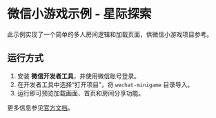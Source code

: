 # 微信小游戏示例 - 星际探索

此示例实现了一个简单的多人房间逻辑和加载页面，供微信小游戏项目参考。

## 运行方式
1. 安装 **微信开发者工具**，并使用微信账号登录。
2. 在开发者工具中选择“打开项目”，将 `wechat-minigame` 目录导入。
3. 运行即可预览加载画面、首页和房间分享功能。

更多信息参见[官方文档](https://developers.weixin.qq.com/minigame/dev/)。
